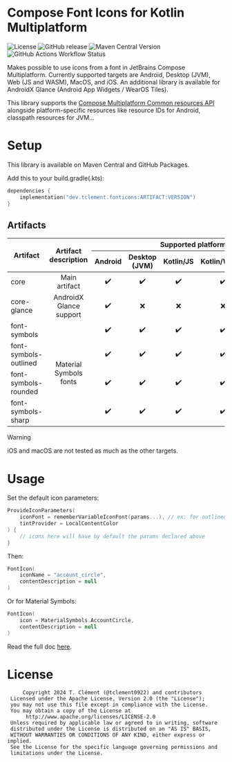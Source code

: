 # Compose Font Icons for Kotlin Multiplatform

![License](https://img.shields.io/github/license/tclement0922/compose-font-icons?style=for-the-badge)
![GitHub release](https://img.shields.io/github/v/release/tclement0922/compose-font-icons?style=for-the-badge)
![Maven Central Version](https://img.shields.io/maven-central/v/dev.tclement.fonticons/core?style=for-the-badge)
![GitHub Actions Workflow Status](https://img.shields.io/github/actions/workflow/status/tclement0922/compose-font-icons/build.yml?style=for-the-badge)

Makes possible to use icons from a font in JetBrains Compose Multiplatform.
Currently supported targets are Android, Desktop (JVM), Web (JS and WASM), MacOS, and iOS.
An additional library is available for AndroidX Glance (Android App Widgets / WearOS Tiles).

This library supports the [Compose Multiplatform Common resources API](https://www.jetbrains.com/help/kotlin-multiplatform-dev/compose-images-resources.html)
alongside platform-specific resources like resource IDs for Android, classpath resources for JVM...

# Setup

This library is available on Maven Central and GitHub Packages. 

Add this to your build.gradle(.kts):

```kotlin
dependencies {
    implementation("dev.tclement.fonticons:ARTIFACT:VERSION")
}
```

## Artifacts

<table>
    <thead>
        <tr>
            <th rowspan="2">
                Artifact
            </th>
            <th rowspan="2">
                Artifact description
            </th>
            <th colspan="6">Supported platforms</th>
        </tr>
        <tr>
            <th>Android</th>
            <th>Desktop (JVM)</th>
            <th>Kotlin/JS</th>
            <th>Kotlin/WASM</th>
            <th>iOS</th>
            <th>MacOS</th>
        </tr>
    </thead>
    <tbody>
        <tr align="center">
            <td align="start">core</td>
            <td>Main artifact</td>
            <td>✔️</td>
            <td>✔️</td>
            <td>✔️</td>
            <td>✔️</td>
            <td>✔️</td>
            <td>✔️</td>
        </tr>
        <tr align="center">
            <td align="start">core-glance</td>
            <td>AndroidX Glance support</td>
            <td>✔️</td>
            <td>❌</td>
            <td>❌</td>
            <td>❌</td>
            <td>❌</td>
            <td>❌</td>
        </tr>
        <tr align="center">
            <td align="start">font-symbols</td>
            <td rowspan="4">Material Symbols fonts</td>
            <td>✔️</td>
            <td>✔️</td>
            <td>✔️</td>
            <td>✔️</td>
            <td>✔️</td>
            <td>✔️</td>
        </tr>
        <tr align="center">
            <td align="start">font-symbols-outlined</td>
            <td>✔️</td>
            <td>✔️</td>
            <td>✔️</td>
            <td>✔️</td>
            <td>✔️</td>
            <td>✔️</td>
        </tr>
        <tr align="center">
            <td align="start">font-symbols-rounded</td>
            <td>✔️</td>
            <td>✔️</td>
            <td>✔️</td>
            <td>✔️</td>
            <td>✔️</td>
            <td>✔️</td>
        </tr>
        <tr align="center">
            <td align="start">font-symbols-sharp</td>
            <td>✔️</td>
            <td>✔️</td>
            <td>✔️</td>
            <td>✔️</td>
            <td>✔️</td>
            <td>✔️</td>
        </tr>
    </tbody>
</table>

> [!WARNING]
> iOS and macOS are not tested as much as the other targets.

# Usage

Set the default icon parameters:
```kotlin
ProvideIconParameters(
    iconFont = rememberVariableIconFont(params...), // ex: for outlined symbols: rememberOutlinedMaterialSymbolsFont()
    tintProvider = LocalContentColor
) {
    // icons here will have by default the params declared above
}
```

Then:
```kotlin
FontIcon(
    iconName = "account_circle",
    contentDescription = null
)
```

Or for Material Symbols:
```kotlin
FontIcon(
    icon = MaterialSymbols.AccountCircle,
    contentDescription = null
)
```

Read the full doc [here](https://tclement0922.github.io/compose-font-icons).

# License

```
     Copyright 2024 T. Clément (@tclement0922) and contributors
 Licensed under the Apache License, Version 2.0 (the "License");
 you may not use this file except in compliance with the License.
 You may obtain a copy of the License at
      http://www.apache.org/licenses/LICENSE-2.0
 Unless required by applicable law or agreed to in writing, software
 distributed under the License is distributed on an "AS IS" BASIS,
 WITHOUT WARRANTIES OR CONDITIONS OF ANY KIND, either express or implied.
 See the License for the specific language governing permissions and
 limitations under the License.
```
